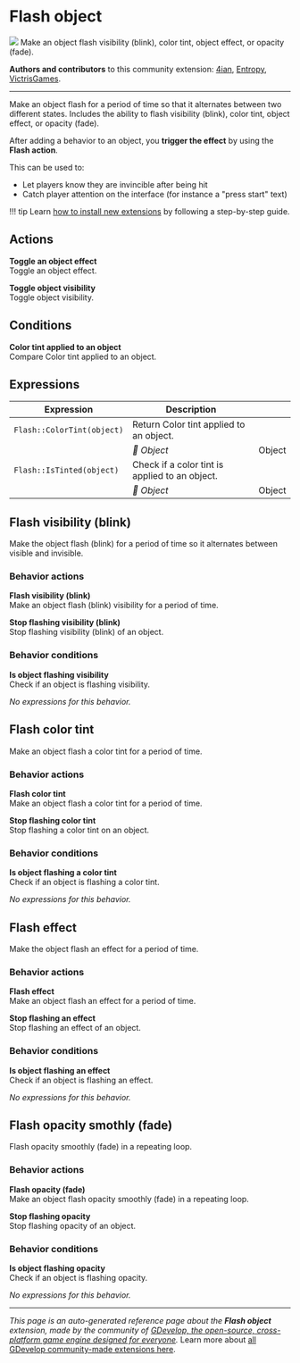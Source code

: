 # Flash object

<img src="https://resources.gdevelop-app.com/assets/Icons/flash-outline.svg" class="extension-icon"></img>
Make an object flash visibility (blink), color tint, object effect, or opacity (fade).

**Authors and contributors** to this community extension: [4ian](https://gd.games/4ian), [Entropy](https://gd.games/Entropy), [VictrisGames](https://gd.games/VictrisGames).

---

Make an object flash for a period of time so that it alternates between two different states.
Includes the ability to flash visibility (blink), color tint, object effect, or opacity (fade).

After adding a behavior to an object, you **trigger the effect** by using the **Flash action**.

This can be used to:

- Let players know they are invincible after being hit
- Catch player attention on the interface (for instance a "press start" text)


!!! tip
    Learn [how to install new extensions](/gdevelop5/extensions/search) by following a step-by-step guide.

## Actions

**Toggle an object effect**  
Toggle an object effect.

**Toggle object visibility**  
Toggle object visibility.

## Conditions

**Color tint applied to an object**  
Compare Color tint applied to an object.

## Expressions

| Expression | Description |  |
|-----|-----|-----|
| `Flash::ColorTint(object)` | Return Color tint applied to an object. ||
| | _👾 Object_ | Object |
| `Flash::IsTinted(object)` | Check if a color tint is applied to an object. ||
| | _👾 Object_ | Object |

## Flash visibility (blink) 

Make the object flash (blink) for a period of time so it alternates between visible and invisible. 

### Behavior actions

**Flash visibility (blink)**  
Make an object flash (blink) visibility for a period of time.

**Stop flashing visibility (blink)**  
Stop flashing visibility (blink) of an object.

### Behavior conditions

**Is object flashing visibility**  
Check if an object is flashing visibility.

_No expressions for this behavior._


## Flash color tint 

Make an object flash a color tint for a period of time. 

### Behavior actions

**Flash color tint**  
Make an object flash a color tint for a period of time.

**Stop flashing color tint**  
Stop flashing a color tint on an object.

### Behavior conditions

**Is object flashing a color tint**  
Check if an object is flashing a color tint.

_No expressions for this behavior._


## Flash effect 

Make the object flash an effect for a period of time. 

### Behavior actions

**Flash effect**  
Make an object flash an effect for a period of time.

**Stop flashing an effect**  
Stop flashing an effect of an object.

### Behavior conditions

**Is object flashing an effect**  
Check if an object is flashing an effect.

_No expressions for this behavior._


## Flash opacity smothly (fade) 

Flash opacity smoothly (fade) in a repeating loop. 

### Behavior actions

**Flash opacity (fade)**  
Make an object flash opacity smoothly (fade) in a repeating loop.

**Stop flashing opacity**  
Stop flashing opacity of an object.

### Behavior conditions

**Is object flashing opacity**  
Check if an object is flashing opacity.

_No expressions for this behavior._


---

*This page is an auto-generated reference page about the **Flash object** extension, made by the community of [GDevelop, the open-source, cross-platform game engine designed for everyone](https://gdevelop.io/).* Learn more about [all GDevelop community-made extensions here](/gdevelop5/extensions).